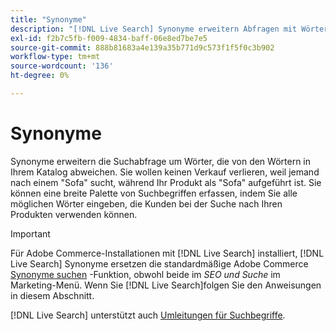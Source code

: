 ```yaml
---
title: "Synonyme"
description: "[!DNL Live Search] Synonyme erweitern Abfragen mit Wörtern, die sich von denen in Ihrem Katalog unterscheiden."
exl-id: f2b7c5fb-f009-4834-baff-06e8ed7be7e5
source-git-commit: 888b81683a4e139a35b771d9c573f1f5f0c3b902
workflow-type: tm+mt
source-wordcount: '136'
ht-degree: 0%

---
```


# Synonyme

Synonyme erweitern die Suchabfrage um Wörter, die von den Wörtern in Ihrem Katalog abweichen. Sie wollen keinen Verkauf verlieren, weil jemand nach einem &quot;Sofa&quot; sucht, während Ihr Produkt als &quot;Sofa&quot; aufgeführt ist. Sie können eine breite Palette von Suchbegriffen erfassen, indem Sie alle möglichen Wörter eingeben, die Kunden bei der Suche nach Ihren Produkten verwenden können.

>[!IMPORTANT]
>
>Für Adobe Commerce-Installationen mit [!DNL Live Search] installiert, [!DNL Live Search] Synonyme ersetzen die standardmäßige Adobe Commerce [Synonyme suchen](https://experienceleague.adobe.com/docs/commerce-admin/catalog/catalog/search/search-terms.html#search-synonyms) -Funktion, obwohl beide im *SEO und Suche* im Marketing-Menü. Wenn Sie [!DNL Live Search]folgen Sie den Anweisungen in diesem Abschnitt.

[!DNL Live Search] unterstützt auch [Umleitungen für Suchbegriffe](https://experienceleague.adobe.com/docs/commerce-admin/catalog/catalog/search/search-terms.html).

